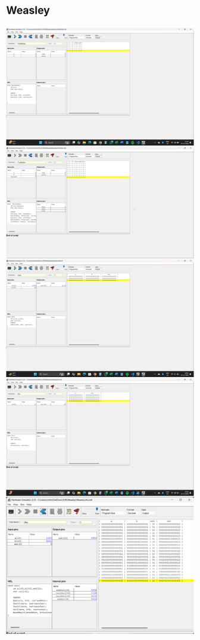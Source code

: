 # Weasley

##

<img src="./Weasley HalfAdder 1 .png"/>

<img src="./Weasley FullAdder screenshot3.png"/>

<img src="./Weasley And screenshot2.png"/>

<img src="./Weasley Inc screenshot 3.png"/>

<img src="./Screenshot 2024-11-22 170912.png"/>







